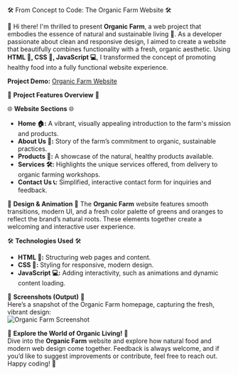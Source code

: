 🛠️ From Concept to Code: The Organic Farm Website 🛠️

🎉 Hi there! I'm thrilled to present **Organic Farm**, a web project that embodies the essence of natural and sustainable living 🌱. As a developer passionate about clean and responsive design, I aimed to create a website that beautifully combines functionality with a fresh, organic aesthetic. Using **HTML 📝, CSS 🎨, JavaScript 💻**, I transformed the concept of promoting healthy food into a fully functional website experience.

**Project Demo:** [Organic Farm Website](https://github.com/eshaagarwa/OrganicFarm)

🚀 **Project Features Overview** 🚀

🌐 **Website Sections** 🌐
- **Home 🏠:** A vibrant, visually appealing introduction to the farm's mission and products.
- **About Us 🏢:** Story of the farm’s commitment to organic, sustainable practices.
- **Products 🛒:** A showcase of the natural, healthy products available.
- **Services 🛠️:** Highlights the unique services offered, from delivery to organic farming workshops.
- **Contact Us 📞:** Simplified, interactive contact form for inquiries and feedback.

🎨 **Design & Animation** 🎨
The **Organic Farm** website features smooth transitions, modern UI, and a fresh color palette of greens and oranges to reflect the brand’s natural roots. These elements together create a welcoming and interactive user experience.

🛠️ **Technologies Used** 🛠️
- **HTML 📝:** Structuring web pages and content.
- **CSS 🎨:** Styling for responsive, modern design.
- **JavaScript 💻:** Adding interactivity, such as animations and dynamic content loading.

📸 **Screenshots (Output)** 📸  
Here’s a snapshot of the Organic Farm homepage, capturing the fresh, vibrant design:  
![Organic Farm Screenshot]()

🌟 **Explore the World of Organic Living!** 🌟  
Dive into the **Organic Farm** website and explore how natural food and modern web design come together. Feedback is always welcome, and if you’d like to suggest improvements or contribute, feel free to reach out. Happy coding! 🎉
